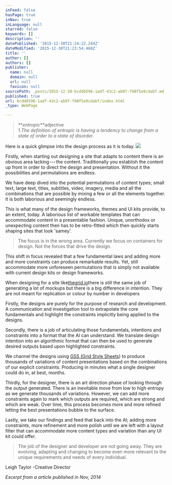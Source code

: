 ```yaml
---
inFeed: false
hasPage: true
inNav: true
inLanguage: null
starred: false
keywords: []
description: ''
datePublished: '2015-12-30T21:24:22.244Z'
dateModified: '2015-12-30T21:23:54.468Z'
title: ''
author: []
authors: []
publisher:
  name: null
  domain: null
  url: null
  favicon: null
sourcePath: _posts/2015-12-30-bcdd6596-1adf-43c2-ab97-f90f5e9cdabf.md
published: true
url: bcdd6596-1adf-43c2-ab97-f90f5e9cdabf/index.html
_type: WebPage

---
```

> **_entropic_**adjective  
> 1\._The definition of entropic is having a tendency to change from a state of order to a state of disorder._

Here is a quick glimpse into the design process as it is today.
![](https://the-grid-user-content.s3-us-west-2.amazonaws.com/29ac5252-af07-4837-84ed-981f4693b37d.jpg)

Firstly, when starting out designing a site that adapts to content there is an obvious area lacking --- the content. Traditionally you establish the content up front in order to direct the design and presentation. Without it the possibilities and permutations are endless.

We have deep dived into the potential permutations of content types; small text, large text, titles, subtitles, video, imagery, media and all the combinations that are possible by mixing a few or all the elements together. It is both laborious and seemingly endless.

This is what many of the design frameworks, themes and UI kits provide, to an extent, today. A laborious list of workable templates that can accommodate content in a presentable fashion. Unique, unorthodox or unexpecting content then has to be retro-fitted which then quickly starts shaping sites that look 'samey'.

> The focus is in the wrong area. Currently we focus on containers for design. Not the forces that drive the design.

This shift in focus revealed that a few fundamental laws and adding more and more constraints can produce remarkable results. Yet, still accommodate more unforeseen permutations that is simply not available with current design kits or design frameworks.

When designing for a site like[thegrid.io][0]there is still the same job of generating a lot of mockups but there is a big difference in intention. They are not meant for replication or colour by number in developers

Firstly, the designs are purely for the purpose of research and development. A communication and investigation tool to extrapolate the core fundamentals and highlight the constraints implicitly being applied to the designs.

Secondly, there is a job of articulating those fundamentals, intentions and constraints into a format that the AI can understand. We translate design intention into an algorithmic format that can then be used to generate desired outputs based upon highlighted constraints.

We channel the designs using [GSS (Grid Style Sheets][1]) to produce thousands of variations of content presentations based on the combinations of our explicit constraints. Producing in minutes what a single designer could do in, at best, months.

Thirdly, for the designer, there is an art direction phase of looking through the output generated. There is an inevitable move from low to high entropy as we generate thousands of variations. However, we can add more constraints again to mark which outputs are required, which are strong and which are weak. Over time, this process becomes more and more refined letting the best presentations bubble to the surface.

Lastly, we take our findings and feed that back into the AI; adding more constraints, more refinement and more polish until we are left with a layout filter that can accommodate more content types and variation than any UI kit could offer.

> The job of the designer and developer are not going away. They are evolving, adapting and changing to become even more relevant to the unique requirements and needs of every individual.

Leigh Taylor -Creative Director

_Excerpt from a article published in Nov, 2014_

[0]: http://thegrid.io/#7
[1]: http://gridstylesheets.org/